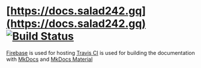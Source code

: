 # [https://docs.salad242.gq](https://docs.salad242.gq) [![Build Status](https://travis-ci.org/Kore-Development/saladbot-api.svg?branch=master)](https://travis-ci.org/Kore-Development/saladbot-api)
[Firebase](https://firebase.google.com) is used for hosting
[Travis CI](https://travis-ci.org) is used for building the documentation with [MkDocs](https://www.mkdocs.org) and [MkDocs Material](https://squidfunk.github.io/mkdocs-material/)
